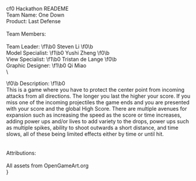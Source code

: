 cf0 Hackathon READEME\
Team Name: One Down\
Product: Last Defense\
\
Team Members:\
\
Team Leader: 
\f1\b0 Steven Li
\f0\b \
Model Specialist: 
\f1\b0 Yushi Zheng
\f0\b \
View Specialist: 
\f1\b0 Tristan de Lange
\f0\b \
Graphic Designer: 
\f1\b0 Qi Miao\
\

\f0\b Description:
\f1\b0 \
This is a game where you have to protect the center point from incoming attacks from all directions. The longer you last the higher your score. If you miss one of the incoming projectiles the game ends and you are presented with your score and the global High Score. There are multiple avenues for expansion such as increasing the speed as the score or time increases, adding power ups and/or lives to add variety to the drops, power ups such as multiple spikes, ability to shoot outwards a short distance, and time slows, all of these being limited effects either by time or until hit. \
\
\
Attributions: \
\
All assets from OpenGameArt.org\
}
